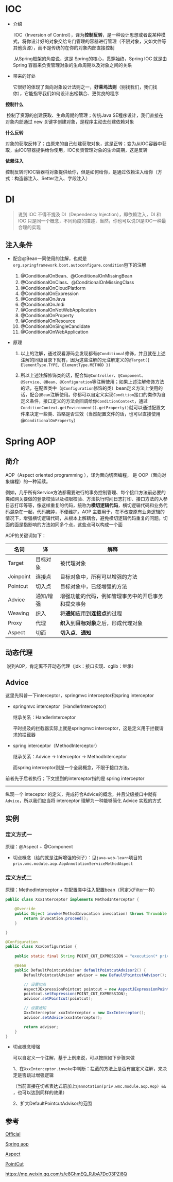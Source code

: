 # IOC

- 介绍

  ​	IOC（Inversion of Control），译为**控制反转**，是一种设计思想或者说某种模式，将你设计好的对象交给专门管理的容器进行管理（不限对象，又如文件等其他资源），而不是传统的在你的对象内部直接控制

  ​	从Spring框架的角度说，这是 Spring的核心，贯穿始终，Spring IOC 就是由 Spring 容器来负责管理对象的生命周期以及对象之间的关系

- 带来的好处

  ​	它很好的体现了面向对象设计法则之一，**好莱坞法则**（别找我们，我们找你），它能指导我们如何设计出松耦合、更优良的程序

**控制什么**

​	控制了资源的创建获取、生命周期的管理；传统Java SE程序设计，我们直接在对象内部通过 new 关键字创建对象，是程序主动去创建依赖对象

**什么反转**

​	对象的获取反转了；由原来的自己创建获取对象，这是正转；变为从IOC容器中获取，由IOC容器提供给你使用，IOC负责管理对象的生命周期，这是反转

**依赖注入**

​	控制反转时IOC容器将对象提供给你，但是如何给你，是通过依赖注入给你（方式：构造器注入、Setter注入、字段注入）

# DI

> 说到 IOC 不得不提及 DI（Dependency Injection），即依赖注入，DI 和 IOC 只是同一个概念，不同角度的描述，当然，你也可以说DI是IOC一种最合理的实现

## 注入条件

- 配合@Bean一同使用的注解，也就是`org.springframework.boot.autoconfigure.condition`包下的注解

  1. @ConditionalOnBean、@ConditionalOnMissingBean
  2. @ConditionalOnClass、@ConditionalOnMissingClass
  3. @ConditionalOnCloudPlatform
  4. @ConditionalOnExpression
  5. @ConditionalOnJava
  6. @ConditionalOnJndi
  7. @ConditionalOnNotWebApplication
  8. @ConditionalOnProperty
  9. @ConditionalOnResource
  10. @ConditionalOnSingleCandidate
  11. @ConditionalOnWebApplication

- 原理

  1. 以上的注解，通过观看源码会发现都有`@Conditional`修饰，并且就在上述注解的同级目录下就有，因为这些注解的元注解定义的`@Target({ ElementType.TYPE, ElementType.METHOD })`

  2. 所以上述注解修饰类的话，配合如`@Controller`、`@Component`、`@Service`、`@Bean`、`@Configuration`等注解使用；如果上述注解修饰方法的话，在配置类中（`@Configuration`修饰的类）bean定义方法上使用的话，配合`@Bean`注解使用。你都可以自定义实现`Condition`接口的类作为自定义条件，接口定义的方法会回调给你`ConditionContext`，通过`ConditionContext.getEnvironment().getProperty()`就可以通过配置文件来决定一些类、策略是否生效（当然配置文件的话，也可以直接使用@`ConditionalOnProperty`）

# Spring AOP

## 简介

AOP（Aspect oriented programming ），译为面向切面编程， 是 OOP（面向对象编程）的一种延续。

例如，几乎所有Service方法都需要进行的事务控制管理、每个接口方法前必要的类如网关要做的登录校验以及权限校验、方法执行时间日志打印、接口方法的入参日志打印等等，像这样重复的代码，统称为**横切逻辑代码**，横切逻辑代码和业务代码混杂在一起，代码臃肿，不便维护。AOP 主要用于，在不改变原有业务逻辑的情况下，增强横切逻辑代码，从根本上解耦合，避免横切逻辑代码重复的问题。切面的面是指影响的方法如同多个点，这些点可以构成一个面

AOP的关键词如下：

| 名词      | 译        | 解释                                               |
| --------- | --------- | -------------------------------------------------- |
| Target    | 目标对象  | 被代理对象                                         |
| Joinpoint | 连接点    | 目标对象中，所有可以增强的方法                     |
| Pointcut  | 切入点    | 目标对象中，已经增强的方法                         |
| Advice    | 通知/增强 | 增强功能的代码，例如管理事务中的开启事务和提交事务 |
| Weaving   | 织入      | 将**通知**应用到**连接点**的过程                   |
| Proxy     | 代理      | **织入**到**目标对象**之后，形成代理对象           |
| Aspect    | 切面      | **切入点**、**通知**                               |

## 动态代理

​	说到AOP，肯定离不开动态代理（jdk：接口实现、cglib：继承）

## Advice

这里先科普一下interceptor，springmvc interceptor和spring interceptor

- springmvc interceptor（HandlerInterceptor）

  继承关系：HandlerInterceptor

  平时提及的拦截器实际上就是springmvc interceptor，这是定义用于拦截请求的拦截器

- spring interceptor（MethodInterceptor）

  继承关系：Advice → Interceptor → MethodInterceptor

  而spring interceptor则是一个全局概念，不限于接口方法。

前者先于后者执行；下文提到的interceptor指的是 spring interceptor

---

纵观一个 inteceptor 的定义，完成符合Advice的概念，并且父级接口中就有`Advice`，所以我们应当将 interceptor 理解为一种能够简化 Advice 实现的方式

## 实例

### 定义方式一

原理：@Aspect + @Component

- 切点概念（给的就是注解增强的例子）：见`java-web-learn`项目的`priv.wmc.module.aop.AopAnnotationServiceMethodAspect`

### 定义方式二

原理：MethodInterceptor + 在配置类中注入配置bean（同定义Filter一样）

```java
public class XxxInterceptor implements MethodInterceptor {

    @Override
    public Object invoke(MethodInvocation invocation) throws Throwable {
        return invocation.proceed();
    }

}
```

```java
@Configuration
public class XxxConfiguration {
    
    public static final String POINT_CUT_EXPRESSION = "execution(* priv.wmc.service.*Service.*(..))";

    @Bean
    public DefaultPointcutAdvisor defaultPointcutAdvisor2() {
        DefaultPointcutAdvisor advisor = new DefaultPointcutAdvisor();

        // 设置切点
        AspectJExpressionPointcut pointcut = new AspectJExpressionPointcut();
        pointcut.setExpression(POINT_CUT_EXPRESSION);
        advisor.setPointcut(pointcut);

        // 设置通知
        XxxInterceptor xxxInterceptor = new XxxInterceptor();
        advisor.setAdvice(xxxInterceptor);

        return advisor;
    }
}
```

- 切点概念增强

  可以自定义一个注解，基于上例来说，可以按照如下步骤来做

  1、在`XxxInterceptor.invoke`中判断：拦截的方法上是否有自定义注解，来决定是否跳过增强逻辑

  （当前直接在切点表达式前加上`@annotation(priv.wmc.module.aop.Aop) &&` ，也可以达到同样的效果）
  
  2、扩大DefaultPointcutAdvisor的范围

## 参考

[Official](https://docs.spring.io/spring/docs/5.2.0.BUILD-SNAPSHOT/spring-framework-reference/core.html#aop)

[Spring aop](https://mp.weixin.qq.com/s?__biz=MzA5MTkxMDQ4MQ==&mid=2648934977&idx=1&sn=8e4caf6a17bf5e123884df81a6382214&chksm=8862127fbf159b699c4456afe35a17f0d7bed119a635b11c154751dd95f59917487c895ccb84&scene=126&sessionid=1593267278&key=55850329b0c39edb61ab5593f0fcf6a504178b085e8334b5ad0e355bbf9aca72761750c4d854261ea0d7c5f0eacf7f3915e87a8cb1f1efe0c37a3b7fe7e619700b6e7f60dcdae21fb344da3ef34b626e&ascene=1&uin=MjQzMjg2NTAzMA%3D%3D&devicetype=Windows+10+x64&version=62090070&lang=zh_CN&exportkey=AQCmXehePa1UkvX9EI8h6Fo%3D&pass_ticket=aOiZ1es1ZWVM2ZnqIV5Vv7dvJ0VUCdumm%2F83%2Fj2vRs%2FQEBDAjgbqLnfLI2nLkeQf) 

[Aspect](https://mp.weixin.qq.com/s?__biz=MzA5MTkxMDQ4MQ==&mid=2648935466&idx=2&sn=f536d7a2834e6e590bc7af0527e4de1f&chksm=88621414bf159d02c146e3f358ea6874b39030871359c7eb3efd9c42d8cef1c241bd670d3237&scene=158#rd)

[PointCut](https://mp.weixin.qq.com/s?__biz=MzA5MTkxMDQ4MQ==&mid=2648935037&idx=2&sn=cf813ac4cdfa3a0a0d6b5ed770255779&chksm=88621243bf159b554be2fe75eda7f5631ca29eed54edbfb97b08244625e03957429f2414d1e3&scene=158#rd)

https://mp.weixin.qq.com/s/e8GhmEQ_RJbA7Dc03PZi8Q